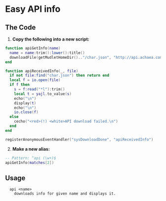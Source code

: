 # Easy API info

## The Code

1. **Copy the following into a new script:**

```lua
function apiGetInfo(name)
  name = name:trim():lower():title()
  downloadFile(getMudletHomeDir().."/char.json", "http://api.achaea.com/characters/"..name..".json")
end

function apiReceivedInfo(_, file)
  if not file:find("char.json") then return end
  local f = io.open(file)
  if f then 
    s = f:read("*l"):trim()
    local t = yajl.to_value(s)
    echo("\n")
    display(t)
    echo("\n")
    io.close(f)
  else
    cecho("<red>(!) <white>API download failed.\n")
  end
end

registerAnonymousEventHandler("sysDownloadDone", "apiReceivedInfo")
```

2. **Make a new alias:**

```lua
-- Pattern: ^api (\w+)$
apiGetInfo(matches[2])
```

## Usage

```
  api <name> 
    downloads info for given name and displays it.
```
